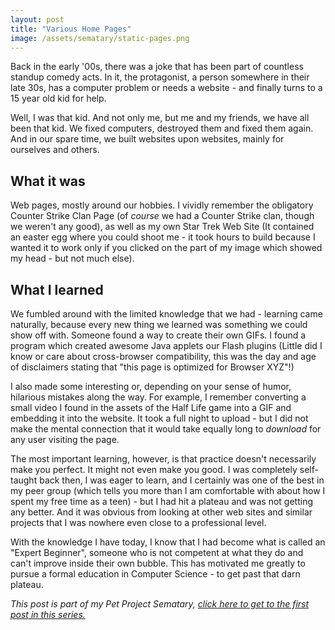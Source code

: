 ```yaml
---
layout: post
title: "Various Home Pages"
image: /assets/sematary/static-pages.png
---
```

Back in the early '00s, there was a joke that has been part of countless standup comedy acts. In it, the protagonist, a person somewhere in their late 30s, has a computer problem or needs a website - and finally turns to a 15 year old kid for help.

Well, I was that kid. And not only me, but me and my friends, we have all been that kid. We fixed computers, destroyed them and fixed them again. And in our spare time, we built websites upon websites, mainly for ourselves and others.

## What it was
Web pages, mostly around our hobbies. I vividly remember the obligatory Counter Strike Clan Page (of *course* we had a Counter Strike clan, though we weren't any good), as well as my own Star Trek Web Site (It contained an easter egg where you could shoot me - it took hours to build because I wanted it to work only if you clicked on the part of my image which showed my head - but not much else).

## What I learned
We fumbled around with the limited knowledge that we had - learning came naturally, because every new thing we learned was something we could show off with. Someone found a way to create their own GIFs. I found a program which created awesome Java applets our Flash plugins (Little did I know or care about cross-browser compatibility, this was the day and age of disclaimers stating that "this page is optimized for Browser XYZ"!)

I also made some interesting or, depending on your sense of humor, hilarious mistakes along the way. For example, I remember converting a small video I found in the assets of the Half Life game into a GIF and embedding it into the website. It took a full night to upload - but I did not make the mental connection that it would take equally long to *download* for any user visiting the page.

The most important learning, however, is that practice doesn't necessarily make you perfect. It might not even make you good. I was completely self-taught back then, I was eager to learn, and I certainly was one of the best in my peer group (which tells you more than I am comfortable with about how I spent my free time as a teen) - but I had hit a plateau and was not getting any better. And it was obvious from looking at other web sites and similar projects that I was nowhere even close to a professional level.

With the knowledge I have today, I know that I had become what is called an "Expert Beginner", someone who is not competent at what they do and can't improve inside their own bubble. This has motivated me greatly to pursue a formal education in Computer Science - to get past that darn plateau.

*This post is part of my Pet Project Sematary, [click here to get to the first post in this series.](/sematary/start)*